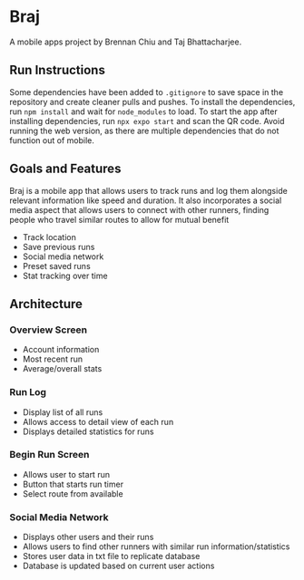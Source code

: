 # Braj
A mobile apps project by Brennan Chiu and Taj Bhattacharjee.

## Run Instructions
Some dependencies have been added to ```.gitignore``` to save space in the repository and create cleaner pulls and pushes. To install the dependencies, run ```npm install``` and wait for ```node_modules``` to load. To start the app after installing dependencies, run ```npx expo start``` and scan the QR code. Avoid running the web version, as there are multiple dependencies that do not function out of mobile.

## Goals and Features
Braj is a mobile app that allows users to track runs and log them alongside relevant information like speed and duration. It also incorporates a social media aspect that allows users to connect with other runners, finding people who travel similar routes to allow for mutual benefit
- Track location
- Save previous runs
- Social media network
- Preset saved runs
- Stat tracking over time

## Architecture
### Overview Screen
- Account information
- Most recent run
- Average/overall stats

### Run Log
- Display list of all runs
- Allows access to detail view of each run
- Displays detailed statistics for runs

### Begin Run Screen
- Allows user to start run
- Button that starts run timer
- Select route from available

### Social Media Network
- Displays other users and their runs
- Allows users to find other runners with similar run information/statistics
- Stores user data in txt file to replicate database
- Database is updated based on current user actions